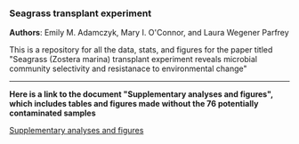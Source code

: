 ### Seagrass transplant experiment

**Authors**: Emily M. Adamczyk, Mary I. O'Connor, and Laura Wegener Parfrey


This is a repository for all the data, stats, and figures for the paper titled "Seagrass (Zostera marina) transplant experiment reveals microbial community selectivity and resistanace to environmental change"

---------------------------------------------------------------------------------------------------------------------------------

**Here is a link to the document "Supplementary analyses and figures", which includes tables and figures made without the 76 potentially contaminated samples**

[Supplementary analyses and figures](https://github.com/eadamczyk/seagrass_transplant_experiment/blob/87722d608e171cf7ea92b41f46e4883c1c8a62b2/Adamczyk_SupplementaryAnalysesFigures_MolecularEcology_20220119.docx)
